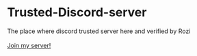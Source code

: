 # Trusted-Discord-server
The place where discord trusted server here and verified by Rozi
<br />
<br />
[Join my server!](http://discord.gg/rKjFGps)
